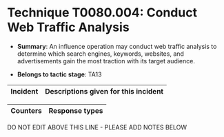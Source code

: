 # Technique T0080.004: Conduct Web Traffic Analysis

* **Summary**: An influence operation may conduct web traffic analysis to determine which search engines,  keywords, websites, and advertisements gain the most traction with its target audience.

* **Belongs to tactic stage**: TA13


| Incident | Descriptions given for this incident |
| -------- | -------------------- |



| Counters | Response types |
| -------- | -------------- |


DO NOT EDIT ABOVE THIS LINE - PLEASE ADD NOTES BELOW